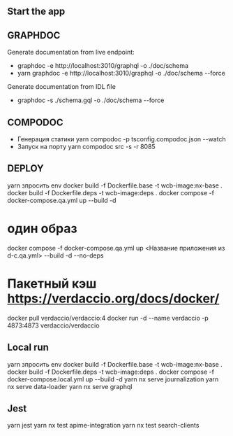 ## Start the app

## GRAPHDOC

Generate documentation from live endpoint:

- graphdoc -e http://localhost:3010/graphql -o ./doc/schema
- yarn graphdoc -e http://localhost:3010/graphql -o ./doc/schema --force

Generate documentation from IDL file

- graphdoc -s ./schema.gql -o ./doc/schema --force

## COMPODOC

- Генерация статики
  yarn compodoc -p tsconfig.compodoc.json --watch
- Запуск на порту
  yarn compodoc src -s -r 8085

## DEPLOY

yarn
зпросить env
docker build -f Dockerfile.base -t wcb-image:nx-base .
docker build -f Dockerfile.deps -t wcb-image:deps .
docker compose -f docker-compose.qa.yml up --build -d

# один образ

docker compose -f docker-compose.qa.yml up <Название приложения из d-c.qa.yml> --build -d --no-deps

# Пакетный кэш https://verdaccio.org/docs/docker/

docker pull verdaccio/verdaccio:4
docker run -d --name verdaccio -p 4873:4873 verdaccio/verdaccio

## Local run

yarn
зпросить env
docker build -f Dockerfile.base -t wcb-image:nx-base .
docker build -f Dockerfile.deps -t wcb-image:deps .
docker compose -f docker-compose.local.yml up --build -d
yarn nx serve journalization
yarn nx serve data-loader
yarn nx serve graphql

## Jest

yarn jest
yarn nx test apime-integration
yarn nx test search-clients
